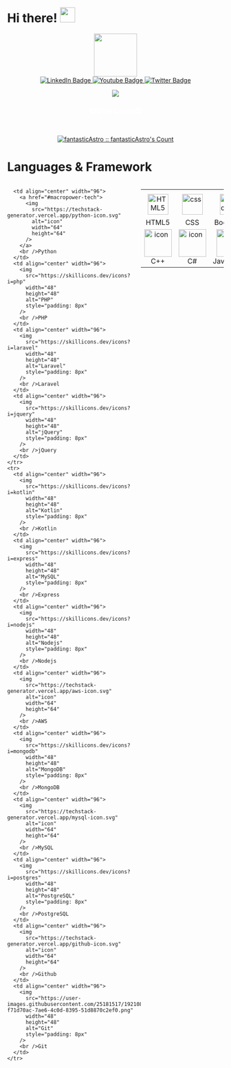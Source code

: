 <!--suppress HtmlDeprecatedAttribute -->
# Hi there! <img src="Assets/Hi.gif" width="35" />
<div id="header" align="center">
  <img
    src="https://media.giphy.com/media/M9gbBd9nbDrOTu1Mqx/giphy.gif"
    width="100"
  />
  <!--   <div id="badges">
    <a href="your-linkedin-URL">
      <img src="https://img.shields.io/badge/LinkedIn-blue?style=for-the-badge&logo=linkedin&logoColor=white" alt="LinkedIn Badge"/>
    </a>
    <a href="your-youtube-URL">
      <img src="https://img.shields.io/badge/YouTube-red?style=for-the-badge&logo=youtube&logoColor=white" alt="Youtube Badge"/>
    </a>
    <a href="your-twitter-URL">
      <img src="https://img.shields.io/badge/Twitter-blue?style=for-the-badge&logo=twitter&logoColor=white" alt="Twitter Badge"/>
    </a>
  </div> -->
  <div id="badges">
    <a href="mailto:jackcoopwilson@gmail.com">
      <img
        src="https://img.shields.io/badge/Google-blue?style=for-the-badge&logo=google&logoColor=white"
        alt="LinkedIn Badge"
      />
    </a>
    <!--     <a href="https://linkedin.com/in/chi-ho-chung-134b28286" target="_blank">
      <img src="https://img.shields.io/badge/Linkedin-blue?style=for-the-badge&logo=Linkedin&logoColor=white" alt="LinkedIn Badge"/>
    </a> -->
    <a href="https://join.skype.com/QJ4QH2lzTobV" target="_blank">
      <img
        src="https://img.shields.io/badge/Skype-red?style=for-the-badge&logo=skype&logoColor=white"
        alt="Youtube Badge"
      />
    </a>
    <a href="https://t.me/@sky7alon" target="_blank">
      <img
        src="https://img.shields.io/badge/Telegram-blue?style=for-the-badge&logo=telegram&logoColor=white"
        alt="Twitter Badge"
      />
    </a>
  </div>
</div>

<p align="center">
  <img
    style="text-align: center"
    src="https://readme-typing-svg.herokuapp.com?color=0d8eceF&size=30&center=true&vCenter=true&width=550&height=70&lines=I'm+a+Talented+Developer;+Lead+Machine+Learning+Engineer+🎲;+Loves+To+Build+Products+✨;+Data+Science+Mentor+⌛;+Open+Source+Contributor+✌;+Top+1%+in+GitHub+💡;+Building+Next+Gen+SaaS+🕵;+Project+Admin+and+Mentor+🤝;+Beta+Tester+and+Freelancer+⌚;"
  />
</p>

<h3 align="center" style="color: White">😄Visit Count😄</h3>
<br />
<p align="center">
  <a href="https://gist.github.com/fantasticAstro"
    ><img
      src="https://profile-counter.glitch.me/{fantasticAstro-Alexis}/count.svg"
      alt="fantasticAstro :: fantasticAstro's Count"
  /></a>
</p>

# Languages & Framework
<div style="display: flex; align-items: flex-start; align: center">
  <table align="center">
    <tr>
      <td align="center" width="96">
        <img
          src="https://skillicons.dev/icons?i=html"
          width="48"
          height="48"
          alt="HTML5"
          style="padding: 8px"
        />
        <br />HTML5
      </td>
      <td align="center" width="96">
        <img
          src="https://skillicons.dev/icons?i=css"
          width="48"
          height="48"
          alt="css"
          style="padding: 8px"
        />
        <br />CSS
      </td>
      <td align="center" width="96">
        <img
          src="https://skillicons.dev/icons?i=bootstrap"
          width="48"
          height="48"
          alt="bootstrap"
          style="padding: 8px"
        />
        <br />Bootstrap
      </td>
      <td align="center" width="96">
        <img
          src="https://skillicons.dev/icons?i=tailwind"
          width="48"
          height="48"
          alt="tailwind"
          style="padding: 8px"
        />
        <br />Tailwind
      </td>
      <td align="center" width="96">
        <img
          src="https://techstack-generator.vercel.app/react-icon.svg"
          alt="icon"
          width="64"
          height="64"
        />
        <br />React
      </td>
      <td align="center" width="96">
        <img
          src="https://skillicons.dev/icons?i=next"
          width="48"
          height="48"
          alt="Laravel"
          style="padding: 8px"
        />
        <br />Next.js
      </td>
      <td align="center" width="96">
        <img
          src="https://skillicons.dev/icons?i=angular"
          width="48"
          height="48"
          alt="Angular"
          style="padding: 8px"
        />
        <br />Angular
      </td>
      <td align="center" width="96">
        <img
          src="https://skillicons.dev/icons?i=vue"
          width="48"
          height="48"
          alt="Vue"
          style="padding: 8px"
        />
        <br />Vue
      </td>
      <td align="center" width="96">
        <img
          src="https://skillicons.dev/icons?i=sass"
          width="48"
          height="48"
          alt="Sass"
          style="padding: 8px"
        />
        <br />Sass
      </td>
    </tr>
    <tr>
      <td align="center" width="96">
        <img
          src="https://techstack-generator.vercel.app/cpp-icon.svg"
          alt="icon"
          width="64"
          height="64"
        />
        <br />C++
      </td>
      <td align="center" width="96">
        <img
          src="https://techstack-generator.vercel.app/csharp-icon.svg"
          alt="icon"
          width="64"
          height="64"
        />
        <br />C#
      </td>
      <td align="center" width="96">
        <img
          src="https://techstack-generator.vercel.app/js-icon.svg"
          alt="icon"
          width="64"
          height="64"
        />
        <br />JavaScript
      </td>
      <td align="center" width="96">
        <img
          src="https://techstack-generator.vercel.app/ts-icon.svg"
          alt="icon"
          width="64"
          height="64"
        />
        <br />TypeScript
      </td>
      <td align="center" width="96">
        <img
          src="https://techstack-generator.vercel.app/django-icon.svg"
          alt="icon"
          width="64"
          height="64"
        />
        <br />Django
      </td>

      <td align="center" width="96">
        <a href="#macropower-tech">
          <img
            src="https://techstack-generator.vercel.app/python-icon.svg"
            alt="icon"
            width="64"
            height="64"
          />
        </a>
        <br />Python
      </td>
      <td align="center" width="96">
        <img
          src="https://skillicons.dev/icons?i=php"
          width="48"
          height="48"
          alt="PHP"
          style="padding: 8px"
        />
        <br />PHP
      </td>
      <td align="center" width="96">
        <img
          src="https://skillicons.dev/icons?i=laravel"
          width="48"
          height="48"
          alt="Laravel"
          style="padding: 8px"
        />
        <br />Laravel
      </td>
      <td align="center" width="96">
        <img
          src="https://skillicons.dev/icons?i=jquery"
          width="48"
          height="48"
          alt="jQuery"
          style="padding: 8px"
        />
        <br />jQuery
      </td>
    </tr>
    <tr>
      <td align="center" width="96">
        <img
          src="https://skillicons.dev/icons?i=kotlin"
          width="48"
          height="48"
          alt="Kotlin"
          style="padding: 8px"
        />
        <br />Kotlin
      </td>
      <td align="center" width="96">
        <img
          src="https://skillicons.dev/icons?i=express"
          width="48"
          height="48"
          alt="MySQL"
          style="padding: 8px"
        />
        <br />Express
      </td>
      <td align="center" width="96">
        <img
          src="https://skillicons.dev/icons?i=nodejs"
          width="48"
          height="48"
          alt="Nodejs"
          style="padding: 8px"
        />
        <br />Nodejs
      </td>
      <td align="center" width="96">
        <img
          src="https://techstack-generator.vercel.app/aws-icon.svg"
          alt="icon"
          width="64"
          height="64"
        />
        <br />AWS
      </td>
      <td align="center" width="96">
        <img
          src="https://skillicons.dev/icons?i=mongodb"
          width="48"
          height="48"
          alt="MongoDB"
          style="padding: 8px"
        />
        <br />MongoDB
      </td>
      <td align="center" width="96">
        <img
          src="https://techstack-generator.vercel.app/mysql-icon.svg"
          alt="icon"
          width="64"
          height="64"
        />
        <br />MySQL
      </td>
      <td align="center" width="96">
        <img
          src="https://skillicons.dev/icons?i=postgres"
          width="48"
          height="48"
          alt="PostgreSQL"
          style="padding: 8px"
        />
        <br />PostgreSQL
      </td>
      <td align="center" width="96">
        <img
          src="https://techstack-generator.vercel.app/github-icon.svg"
          alt="icon"
          width="64"
          height="64"
        />
        <br />Github
      </td>
      <td align="center" width="96">
        <img
          src="https://user-images.githubusercontent.com/25181517/192108372-f71d70ac-7ae6-4c0d-8395-51d8870c2ef0.png"
          width="48"
          height="48"
          alt="Git"
          style="padding: 8px"
        />
        <br />Git
      </td>
    </tr>
  </table>
  <br /><br />
</div>
